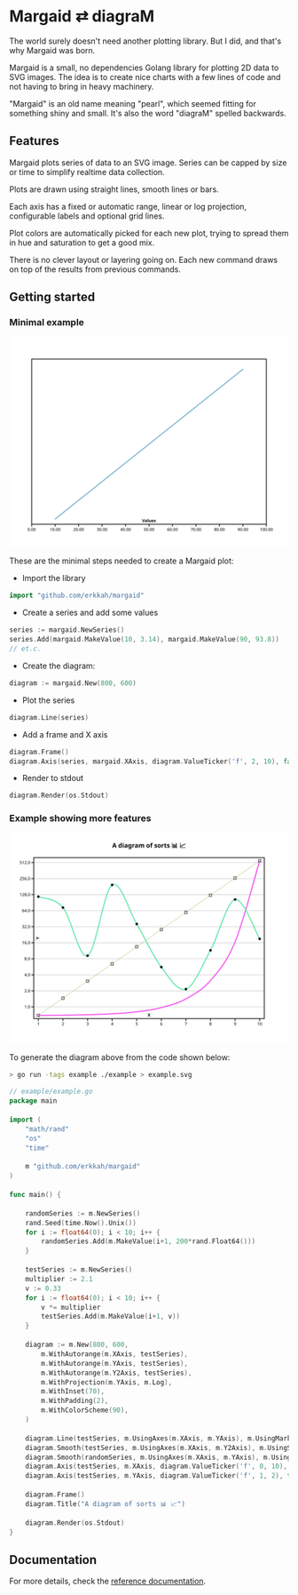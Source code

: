 # Margaid ⇄ diagraM

The world surely doesn't need another plotting library.
But I did, and that's why Margaid was born.

Margaid is a small, no dependencies Golang library for plotting 2D data to SVG images. The idea is to create nice charts with a few lines of code and not having to bring in heavy machinery.

"Margaid" is an old name meaning "pearl", which seemed fitting for something shiny and small.
It's also the word "diagraM" spelled backwards.

## Features

Margaid plots series of data to an SVG image. Series can be capped by size or time to simplify realtime data collection.

Plots are drawn using straight lines, smooth lines or bars.

Each axis has a fixed or automatic range, linear or log projection, configurable labels and optional grid lines.

Plot colors are automatically picked for each new plot, trying to spread them in hue and saturation to get a good mix.

There is no clever layout or layering going on. Each new command draws on top of the results from previous commands.

## Getting started

### Minimal example

![Minimal plot](example/minimal.svg)

These are the minimal steps needed to create a Margaid plot:
* Import the library
```go
import "github.com/erkkah/margaid"
```
* Create a series and add some values
```go
series := margaid.NewSeries()
series.Add(margaid.MakeValue(10, 3.14), margaid.MakeValue(90, 93.8))
// et.c.
```

* Create the diagram:
```go
diagram := margaid.New(800, 600)
```

* Plot the series
```go
diagram.Line(series)
```

* Add a frame and X axis
```go
diagram.Frame()
diagram.Axis(series, margaid.XAxis, diagram.ValueTicker('f', 2, 10), false, "Values")
```

* Render to stdout
```go
diagram.Render(os.Stdout)
```

### Example showing more features

![Example plot](example/example.svg)

To generate the diagram above from the code shown below:
```sh
> go run -tags example ./example > example.svg
```

```go
// example/example.go
package main

import (
    "math/rand"
    "os"
    "time"

    m "github.com/erkkah/margaid"
)

func main() {

    randomSeries := m.NewSeries()
    rand.Seed(time.Now().Unix())
    for i := float64(0); i < 10; i++ {
        randomSeries.Add(m.MakeValue(i+1, 200*rand.Float64()))
    }

    testSeries := m.NewSeries()
    multiplier := 2.1
    v := 0.33
    for i := float64(0); i < 10; i++ {
        v *= multiplier
        testSeries.Add(m.MakeValue(i+1, v))
    }

    diagram := m.New(800, 600,
        m.WithAutorange(m.XAxis, testSeries),
        m.WithAutorange(m.YAxis, testSeries),
        m.WithAutorange(m.Y2Axis, testSeries),
        m.WithProjection(m.YAxis, m.Log),
        m.WithInset(70),
        m.WithPadding(2),
        m.WithColorScheme(90),
    )

    diagram.Line(testSeries, m.UsingAxes(m.XAxis, m.YAxis), m.UsingMarker("square"), m.UsingStrokeWidth(1))
    diagram.Smooth(testSeries, m.UsingAxes(m.XAxis, m.Y2Axis), m.UsingStrokeWidth(3.14))
    diagram.Smooth(randomSeries, m.UsingAxes(m.XAxis, m.YAxis), m.UsingMarker("filled-circle"))
    diagram.Axis(testSeries, m.XAxis, diagram.ValueTicker('f', 0, 10), false, "X")
    diagram.Axis(testSeries, m.YAxis, diagram.ValueTicker('f', 1, 2), true, "Y")

    diagram.Frame()
    diagram.Title("A diagram of sorts 📊 📈")

    diagram.Render(os.Stdout)
}
```

## Documentation
For more details, check the [reference documentation](https://pkg.go.dev/github.com/erkkah/margaid).
